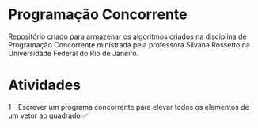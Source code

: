 # Programação Concorrente
Repositório criado para armazenar os algoritmos criados na disciplina de Programação Concorrente ministrada pela professora Silvana Rossetto na Universidade Federal do Rio de Janeiro.

# Atividades
1 - Escrever um programa concorrente para elevar todos os elementos de um vetor ao quadrado :white_check_mark: